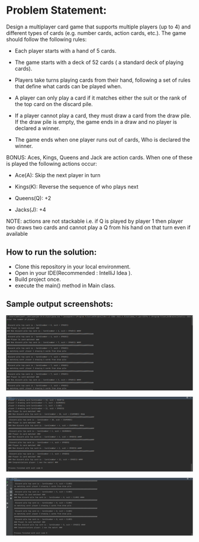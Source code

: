 # Problem Statement:

Design a multiplayer card game that supports multiple players (up to 4) and different types of cards (e.g. number cards, action cards, etc.). The game should follow the following rules:

-  Each player starts with a hand of 5 cards.

- The game starts with a deck of 52 cards ( a standard deck of playing cards).

- Players take turns playing cards from their hand, following a set of rules that define what cards can be played when.

- A player can only play a card if it matches either the suit or the rank of the top card on the discard pile.

- If a player cannot play a card, they must draw a card from the draw pile. If the draw pile is empty, the game ends in a draw and no player is declared a winner.

- The game ends when one player runs out of cards, Who is declared the winner.

BONUS: Aces, Kings, Queens and Jack are action cards. When one of these is played the following actions occur:

- Ace(A): Skip the next player in turn

- Kings(K): Reverse the sequence of who plays next

- Queens(Q): +2

- Jacks(J): +4

NOTE: actions are not stackable i.e. if Q is played by player 1 then player two draws two cards and cannot play a Q from his hand on that turn even if available

## How to run the solution:
* Clone this repository in your local environment.
* Open in your IDE(Recommended : IntelliJ Idea ).
* Build project once. 
* execute the main() method in Main class.

## Sample output screenshots:

![Output 1](screenShots/output1.PNG)


![Output 2](screenShots/output2.PNG)


![Output 3](screenShots/output3.PNG)